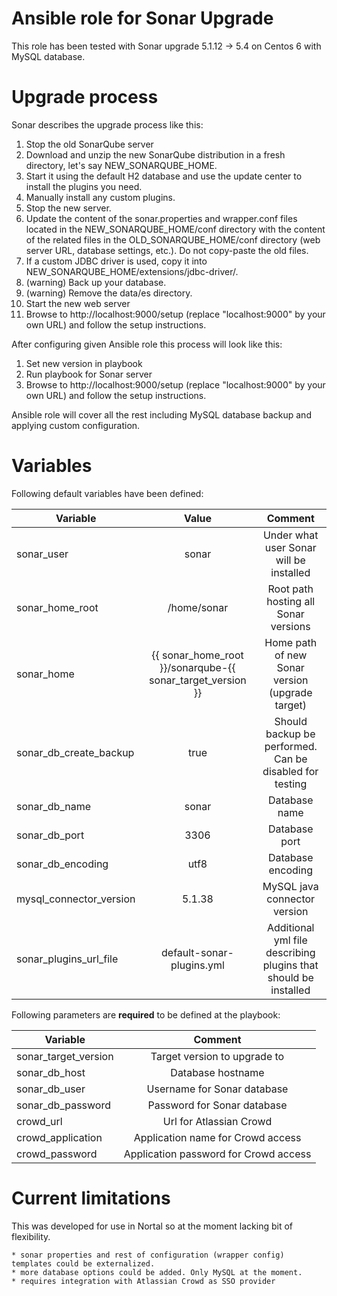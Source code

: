 # Ansible role for Sonar Upgrade

This role has been tested with Sonar upgrade 5.1.12 -> 5.4 on Centos 6 with MySQL database.


# Upgrade process

Sonar describes the upgrade process like this:

1. Stop the old SonarQube server
2. Download and unzip the new SonarQube distribution in a fresh directory, let's say NEW_SONARQUBE_HOME.
3. Start it using the default H2 database and use the update center to install the plugins you need.
4. Manually install any custom plugins.
5. Stop the new server.
6. Update the content of the sonar.properties and wrapper.conf files located in the NEW_SONARQUBE_HOME/conf directory with the content of the related files in the OLD_SONARQUBE_HOME/conf directory (web server URL, database settings, etc.). Do not copy-paste the old files.
7. If a custom JDBC driver is used, copy it into NEW_SONARQUBE_HOME/extensions/jdbc-driver/<dialect>.
8. (warning) Back up your database.
9. (warning) Remove the data/es directory.
10. Start the new web server
11. Browse to http://localhost:9000/setup (replace "localhost:9000" by your own URL) and follow the setup instructions.

After configuring given Ansible role this process will look like this:

1. Set new version in playbook
2. Run playbook for Sonar server
3. Browse to http://localhost:9000/setup (replace "localhost:9000" by your own URL) and follow the setup instructions.

Ansible role will cover all the rest including MySQL database backup and applying custom configuration.

# Variables

Following default variables have been defined:

| Variable          | Value           | Comment  |
| ------------------|:---------------:|:--------:|
| sonar_user        | sonar | Under what user Sonar will be installed |
| sonar_home_root   | /home/sonar |  Root path hosting all Sonar versions |
| sonar_home        | {{ sonar_home_root }}/sonarqube-{{ sonar_target_version }}    | Home path of new Sonar version (upgrade target) |
| sonar_db_create_backup | true | Should backup be performed. Can be disabled for testing |
| sonar_db_name     | sonar | Database name |
| sonar_db_port     | 3306  | Database port |
| sonar_db_encoding | utf8  | Database encoding |
| mysql_connector_version | 5.1.38 | MySQL java connector version |
| sonar_plugins_url_file | default-sonar-plugins.yml | Additional yml file describing plugins that should be installed |

Following parameters are **required** to be defined at the playbook:

| Variable              | Comment  |
| ----------------------|:--------:|
| sonar_target_version  | Target version to upgrade to |
| sonar_db_host         | Database hostname |
| sonar_db_user         | Username for Sonar database |
| sonar_db_password     | Password for Sonar database |
| crowd_url             | Url for Atlassian Crowd |
| crowd_application     | Application name for Crowd access |
| crowd_password        | Application password for Crowd access |

# Current limitations

This was developed for use in Nortal so at the moment lacking bit of flexibility.

    * sonar properties and rest of configuration (wrapper config) templates could be externalized.
    * more database options could be added. Only MySQL at the moment.
    * requires integration with Atlassian Crowd as SSO provider
